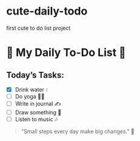 # cute-daily-todo
first cute to do list project 
# 🌸 My Daily To-Do List 🌸

## Today’s Tasks:
- [x] Drink water 💧
- [ ] Do yoga 🧘‍♀️
- [ ] Write in journal ✍️
- [ ] Draw something 🎨
- [ ] Listen to music 🎶

> “Small steps every day make big changes.” 💛
